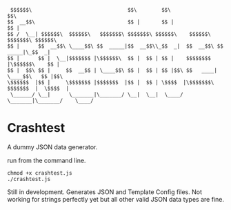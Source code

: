 ```
 $$$$$$\                               $$\        $$\                           $$\
$$  __$$\                              $$ |       $$ |                          $$ |
$$ /  \__| $$$$$$\  $$$$$$\   $$$$$$$\ $$$$$$$\ $$$$$$\    $$$$$$\   $$$$$$$\ $$$$$$\
$$ |      $$  __$$\ \____$$\ $$  _____|$$  __$$\\_$$  _|  $$  __$$\ $$  _____|\_$$  _|
$$ |      $$ |  \__|$$$$$$$ |\$$$$$$\  $$ |  $$ | $$ |    $$$$$$$$ |\$$$$$$\    $$ |
$$ |  $$\ $$ |     $$  __$$ | \____$$\ $$ |  $$ | $$ |$$\ $$   ____| \____$$\   $$ |$$\
\$$$$$$  |$$ |     \$$$$$$$ |$$$$$$$  |$$ |  $$ | \$$$$  |\$$$$$$$\ $$$$$$$  |  \$$$$  |
 \______/ \__|      \_______|\_______/ \__|  \__|  \____/  \_______|\_______/    \____/ 
```
Crashtest
=========
A dummy JSON data generator.

run from the command line.
```
chmod +x crashtest.js
./crashtest.js
```

Still in development. Generates JSON and Template Config files. Not working for strings perfectly yet but all other valid JSON data types are fine.
